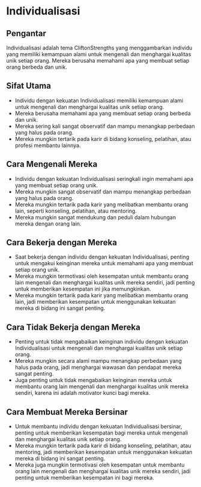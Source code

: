# Individualisasi

## Pengantar

Individualisasi adalah tema CliftonStrengths yang menggambarkan individu yang memiliki kemampuan alami untuk mengenali dan menghargai kualitas unik setiap orang. Mereka berusaha memahami apa yang membuat setiap orang berbeda dan unik.

## Sifat Utama

- Individu dengan kekuatan Individualisasi memiliki kemampuan alami untuk mengenali dan menghargai kualitas unik setiap orang.
- Mereka berusaha memahami apa yang membuat setiap orang berbeda dan unik.
- Mereka sering kali sangat observatif dan mampu menangkap perbedaan yang halus pada orang.
- Mereka mungkin tertarik pada karir di bidang konseling, pelatihan, atau profesi membantu lainnya.

## Cara Mengenali Mereka

- Individu dengan kekuatan Individualisasi seringkali ingin memahami apa yang membuat setiap orang unik.
- Mereka mungkin sangat observatif dan mampu menangkap perbedaan yang halus pada orang.
- Mereka mungkin tertarik pada karir yang melibatkan membantu orang lain, seperti konseling, pelatihan, atau mentoring.
- Mereka mungkin sangat mendukung dan peduli dalam hubungan mereka dengan orang lain.

## Cara Bekerja dengan Mereka

- Saat bekerja dengan individu dengan kekuatan Individualisasi, penting untuk mengakui keinginan mereka untuk memahami apa yang membuat setiap orang unik.
- Mereka mungkin termotivasi oleh kesempatan untuk membantu orang lain mengenali dan menghargai kualitas unik mereka sendiri, jadi penting untuk memberikan kesempatan ini jika memungkinkan.
- Mereka mungkin tertarik pada karir yang melibatkan membantu orang lain, jadi memberikan kesempatan untuk menggunakan kekuatan mereka di bidang ini sangat penting.

## Cara Tidak Bekerja dengan Mereka

- Penting untuk tidak mengabaikan keinginan individu dengan kekuatan Individualisasi untuk mengenali dan menghargai kualitas unik setiap orang.
- Mereka mungkin secara alami mampu menangkap perbedaan yang halus pada orang, jadi menghargai wawasan dan pendapat mereka sangat penting.
- Juga penting untuk tidak mengabaikan keinginan mereka untuk membantu orang lain mengenali dan menghargai kualitas unik mereka sendiri, karena ini adalah motivator kunci bagi mereka.

## Cara Membuat Mereka Bersinar

- Untuk membantu individu dengan kekuatan Individualisasi bersinar, penting untuk memberikan kesempatan bagi mereka untuk mengenali dan menghargai kualitas unik setiap orang.
- Mereka mungkin tertarik pada karir di bidang konseling, pelatihan, atau mentoring, jadi memberikan kesempatan untuk menggunakan kekuatan mereka di bidang ini sangat penting.
- Mereka juga mungkin termotivasi oleh kesempatan untuk membantu orang lain mengenali dan menghargai kualitas unik mereka sendiri, jadi penting untuk memberikan kesempatan ini bagi mereka.

